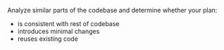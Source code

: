 Analyze similar parts of the codebase and determine whether your plan:
- is consistent with rest of codebase
- introduces minimal changes
- reuses existing code